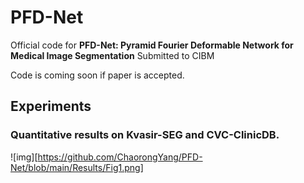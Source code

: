 # PFD-Net
Official code for **PFD-Net: Pyramid Fourier Deformable Network for Medical Image Segmentation** Submitted to CIBM

Code is coming soon if paper is accepted.

## Experiments
### Quantitative results on Kvasir-SEG and CVC-ClinicDB.
![img][https://github.com/ChaorongYang/PFD-Net/blob/main/Results/Fig1.png]
